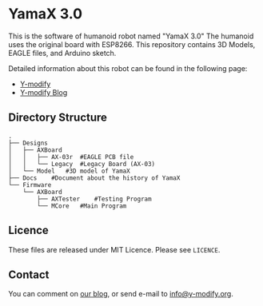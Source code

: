 # YamaX 3.0

This is the software of humanoid robot named "YamaX 3.0"
The humanoid uses the original board with ESP8266.
This repository contains 3D Models, EAGLE files, and Arduino sketch.

Detailed information about this robot can be found in the following page: 

- [Y-modify](http://www.y-modify.org)
- [Y-modify Blog](http://blog.y-modify.org)

## Directory Structure

```
.
├── Designs
│   ├── AXBoard
│   │   ├── AX-03r	#EAGLE PCB file
│   │   └── Legacy	#Legacy Board (AX-03)
│   └── Model	#3D model of YamaX
├── Docs	#Document about the history of YamaX
└── Firmware
    └── AXBoard
        ├── AXTester	#Testing Program
        └── MCore	#Main Program
```

## Licence

These files are released under MIT Licence.
Please see `LICENCE`.

## Contact

You can comment on [our blog](http://blog.y-modify.org), or send e-mail to [info@y-modify.org](mailto:info@y-modify.org).
